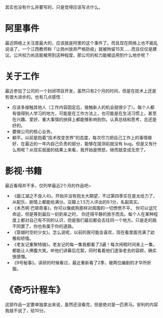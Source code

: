 
其实也没有什么非要写的，只是觉得应该写点什么。

# 阿里事件

最近网络上关注度最大的，应该就是阿里的这个事件了。而且现在网络上也不能乱说话了，一个江西教师称「让扬州放弃严格防疫」就被拘留15天……而且仅仅是建议。公共权力尚且能被用到这种程度，那公司的权力能被运用到什么地步呢？

# 关于工作

最近参加了公司的一个封闭项目开发，虽然只有2个月的时间，但是在技术上还是有很大进步的。也有几点感悟：

- 应该多接触其他人（工作内容固定后，接触新人的机会就很少了）。每个人都有值得别人学习的地方，可能是在工作方法上，也可能是在生活习惯上，甚至在兴趣、爱好、重大事情的抉择上都能够影响到你。认真总结和思考，总还是好的。
- 要做公司的核心业务。
- 躺平。以前是抱着“技术改变世界”的态度，每次尽力把自己工作上的事情做好，在最近的一年内自己负责的部分，能够在提测前就没有 bug。但是又有什么用呢？从现实层面的结果上来看，我开始是愤怒，继而就变成无奈了。

# 影视·书籍

最近看得并不多，仅列举最近2个月的作品吧~

- 《画江湖之不良人4》。开始并没有抱太大期望，不过第四季实在是太给力了，从配乐、剧情上都能给满分。豆瓣上1.5万人评出的9.1分，名副其实。
- 《本杰明·巴顿奇事》。你可以像疯狗那样对周围的一切愤愤不平， 你可以诅咒命运，但是等到最后一刻到来之时， 你还得平静的放手而去。每个人在某种程度上都对自己有不同的认识，但是我们最后都会去往同一个地方。只是走的路不同罢了。你也有属于你的道路。
- 《穿越时空的少女》。怎么说呢，以前的我可能会喜欢，现在看里面充满了幼稚和矫情。
- 《老友记重聚特辑》。老友记的每一集我都看了3遍！每次闲暇时间来上一集，都能让人捧腹大笑。听他们讲幕后花絮，同时看着他们逐渐老去的容颜，确实很感慨。
- 《9号秘事》。读研的时候看过，最近重新看了2季，被两位编剧的才华所折服。

# 《奇巧计程车》

这部作品一定要单独拿出来说，虽然还没看完，但是绝对是一匹黑马。安利的内容我就不说了，给10分。